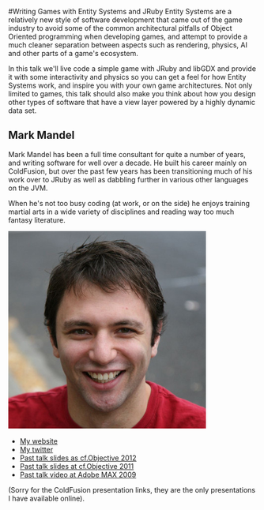 #Writing Games with Entity Systems and JRuby
Entity Systems are a relatively new style of software development that came out of the game industry to avoid some of the common architectural pitfalls of Object Oriented programming when developing games, and attempt to provide a much cleaner separation between aspects such as rendering, physics, AI and other parts of a game's ecosystem.

In this talk we'll live code a simple game with JRuby and libGDX and provide it with some interactivity and physics so you can get a feel for how Entity Systems work, and inspire you with your own game architectures.  Not only limited to games, this talk should also make you think about how you design other types of software that have a view layer powered by a highly dynamic data set.

## Mark Mandel

Mark Mandel has been a full time consultant for quite a number of years, and writing software for well over a decade. He built his career mainly on ColdFusion, but over the past few years has been transitioning much of his work over to JRuby as well as dabbling further in various other languages on the JVM.

When he's not too busy coding (at work, or on the side) he enjoys training martial arts in a wide variety of disciplines and reading way too much fantasy literature.

![Profile picture](profile_picture.jpg)

- [My website](http://www.compoundtheory.com/)
- [My twitter](http://twitter.com/neurotic)
- [Past talk slides as cf.Objective 2012](https://github.com/markmandel/closureonclosures)
- [Past talk slides at cf.Objective 2011](http://prezi.com/euocvk1tfuvm/aop-for-you-and-me/)
- [Past talk video at Adobe MAX 2009](http://tv.adobe.com/watch/max-2009-develop/coldfusion-for-java-developers/)

(Sorry for the ColdFusion presentation links, they are the only presentations I have available online).